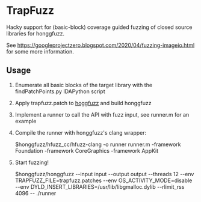 # TrapFuzz

Hacky support for (basic-block) coverage guided fuzzing of closed source libraries for honggfuzz.

See https://googleprojectzero.blogspot.com/2020/04/fuzzing-imageio.html for some more information.

## Usage

1. Enumerate all basic blocks of the target library with the findPatchPoints.py IDAPython script

2. Apply trapfuzz.patch to [hoggfuzz](https://github.com/google/honggfuzz) and build honggfuzz

3. Implement a runner to call the API with fuzz input, see runner.m for an example

4. Compile the runner with honggfuzz's clang wrapper:

    $honggfuzz/hfuzz_cc/hfuzz-clang -o runner runner.m -framework Foundation -framework CoreGraphics -framework AppKit

5. Start fuzzing!

    $honggfuzz/honggfuzz --input input --output output --threads 12 --env TRAPFUZZ_FILE=trapfuzz.patches --env OS_ACTIVITY_MODE=disable --env DYLD_INSERT_LIBRARIES=/usr/lib/libgmalloc.dylib --rlimit_rss 4096 -- ./runner


